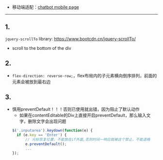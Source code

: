 
- 移动端适配：[chatbot mobile page](http://www.davidkorea.com/chatbot-mobile.html)
-----

## 1.
`jquery-scrollTo` library: https://www.bootcdn.cn/jquery-scrollTo/
- scroll to the bottom of the div
## 2. 
- `flex-direction: reverse-row;`，flex布局内的子元素横向倒序排列，前面的元素会被放到最右边

## 3. 
- 慎用preventDefault！！！否则已使用就出错，因为阻止了默认动作
  - 如果在contentEditable的Div上直接开启preventDefault，那么输入文字，删除文字会出现问题
  ```javascript
  $('.inputarea').keydown(function(e) {
    if (e.key == 'Enter') {
        // 光标恢复位置，不能放在if外面,否则时间一响应就被这个禁止，不能退格
        e.preventDefault();
        ...
  });
  ```
